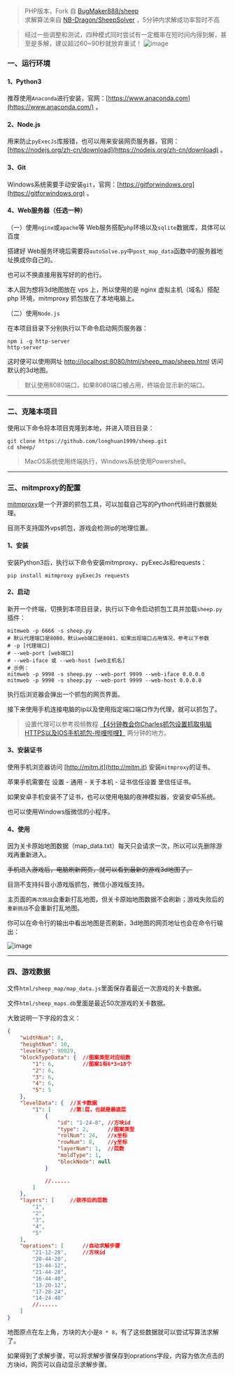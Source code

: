 > PHP版本，Fork 自 [BugMaker888/sheep](https://github.com/BugMaker888/sheep)<br>
求解算法来自 [NB-Dragon/SheepSolver](https://github.com/NB-Dragon/SheepSolver) ，5分钟内求解成功率暂时不高

> 经过一些调整和测试，四种模式同时尝试有一定概率在短时间内得到解，甚至是多解，建议超过60~90秒就放弃重试！
![image](https://user-images.githubusercontent.com/43313501/195137874-747484b7-4f49-48f0-b95f-65bfb387d560.png)


### 一、运行环境

#### 1、Python3

推荐使用`Anaconda`进行安装，官网：[https://www.anaconda.com](https://www.anaconda.com/) 。

#### 2、Node.js

用来防止`pyExecJs`库报错，也可以用来安装网页服务器，官网：[https://nodejs.org/zh-cn/download](https://nodejs.org/zh-cn/download) 。

#### 3、Git

Windows系统需要手动安装`git`，官网：[https://gitforwindows.org](https://gitforwindows.org) 。

#### 4、Web服务器（任选一种）

（一）使用`nginx`或`apache`等 Web服务搭配`php`环境以及`sqlite`数据库，具体可以百度

搭建好 Web服务环境后需要将`autoSolve.py`中`post_map_data`函数中的服务器地址换成你自己的。

也可以不换直接用我写好的的也行。

本人因为想将3d地图放在 vps 上，所以使用的是 nginx 虚拟主机（域名）搭配 php 环境，mitmproxy 抓包放在了本地电脑上。

（二）使用`Node.js`

在本项目目录下分别执行以下命令启动网页服务器：
```
npm i -g http-server
http-server
```

这时便可以使用网址 [http://localhost:8080/html/sheep_map/sheep.html](http://localhost:8080/html/sheep_map/sheep.html) 访问默认的3d地图。

> 默认使用8080端口，如果8080端口被占用，终端会显示新的端口。
---

### 二、克隆本项目

使用以下命令将本项目克隆到本地，并进入项目目录：
```
git clone https://github.com/longhuan1999/sheep.git
cd sheep/
```

> MacOS系统使用终端执行，Windows系统使用Powershell。

---

### 三、mitmproxy的配置

[mitmproxy](https://github.com/mitmproxy/mitmproxy)是一个开源的抓包工具，可以加载自己写的Python代码进行数据处理。

目测不支持国外vps抓包，游戏会检测ip的地理位置。

#### 1、安装

安装Python3后，执行以下命令安装mitmproxy、pyExecJs和requests：
```
pip install mitmproxy pyExecJs requests
```

#### 2、启动

新开一个终端，切换到本项目目录，执行以下命令启动抓包工具并加载`sheep.py`插件：
```
mitmweb -p 6666 -s sheep.py
# 默认代理端口是8080，默认web端口是8081，如果出现端口占用情况，参考以下参数
# -p [代理端口]
# --web-port [web端口]
# --web-iface 或 --web-host [web主机名]
# 示例：
mitmweb -p 9998 -s sheep.py --web-port 9999 --web-iface 0.0.0.0
mitmweb -p 9998 -s sheep.py --web-port 9999 --web-host 0.0.0.0
```

执行后浏览器会弹出一个抓包的网页界面。

接下来使用手机连接电脑的ip以及使用指定端口端口作为代理，就可以抓包了。

>设置代理可以参考视频教程 [【4分钟教会你Charles抓包设置抓取电脑HTTPS以及IOS手机抓包-哔哩哔哩】](https://b23.tv/S0d8iYa) 两分钟的地方。

#### 3、安装证书

使用手机浏览器访问 [http://mitm.it](http://mitm.it) 安装`mitmproxy`的证书。

苹果手机需要在 <kbd>设置</kbd> - <kbd>通用</kbd> - <kbd>关于本机</kbd> - <kbd>证书信任设置</kbd> 里信任证书。

如果安卓手机安装不了证书，也可以使用电脑的夜神模拟器，安装安卓5系统。

也可以使用Windows版微信的小程序。

#### 4、使用

因为关卡原始地图数据（map_data.txt）每天只会请求一次，所以可以先删除游戏再重新进入。

~~手机进入游戏后，电脑刷新网页，就可以看到最新的游戏3d地图了。~~

目测不支持抖音小游戏版抓包，微信小游戏版支持。

主页面的`再次挑战`会重新打乱地图，但关卡原始地图数据不会刷新；游戏失败后的`重新挑战`不会重新打乱地图。

你可以在命令行的输出中看出地图是否刷新，3d地图的网页地址也会在命令行输出：

![image](https://user-images.githubusercontent.com/43313501/193447310-8bc58d9b-8548-4c23-a98d-38c2e3804a4f.png)

---

### 四、游戏数据

文件`html/sheep_map/map_data.js`里面保存着最近一次游戏的关卡数据。

文件`html/sheep_maps.db`里面是最近50次游戏的关卡数据。

大致说明一下字段的含义：

``` json
{
    "widthNum": 8,
    "heightNum": 10,
    "levelKey": 90029,
    "blockTypeData": {  //图案类型对应组数
        "1": 6,         //图案1有6*3=18个
        "2": 6,
        "3": 6,
        "4": 6,
        "5": 5
    },
    "levelData": {  //关卡数据
        "1": [      //第1层，也就是最底层
            {
                "id": "1-24-8", //方块id
                "type": 2,      //图案类型
                "rolNum": 24,   //x坐标
                "rowNum": 8,    //y坐标
                "layerNum": 1,  //层数
                "moldType": 1,
                "blockNode": null
            }

            //......
        ]
    },
    "layers": [     //排序后的层数
        "1",
        "2",
        "3",
        "4",
        "5"
    ],
    "oprations": [      //自动求解步骤
        "21-12-28",     //方块id
        "20-44-20",
        "13-44-12",
        "21-44-28",
        "16-44-40",
        "13-20-12",
        "17-28-24",
        "14-24-40"
        //......
    ]
}
```

地图原点在左上角，方块的大小是`8 * 8`，有了这些数据就可以尝试写算法求解了。

如果得到了求解步骤，可以将求解步骤保存到oprations字段，内容为依次点击的方块id，网页可以自动显示求解步骤。
